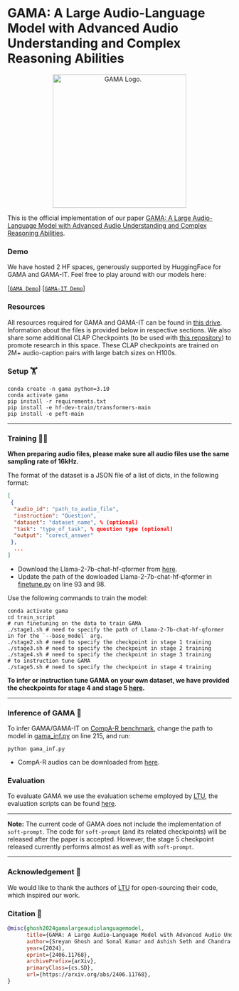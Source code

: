 # GAMA: A Large Audio-Language Model with Advanced Audio Understanding and Complex Reasoning Abilities  
<p align="center"><img src="https://github.com/Sreyan88/GAMA/blob/main/assets/GAMA.png?raw=true" alt="GAMA Logo." width="300"/></p>

This is the official implementation of our paper [GAMA: A Large Audio-Language Model with Advanced Audio Understanding and Complex Reasoning Abilities](https://arxiv.org/abs/2406.11768).

### Demo  
We have hosted 2 HF spaces, generously supported by HuggingFace for GAMA and GAMA-IT. Feel free to play around with our models here:  

[[`GAMA Demo`](https://huggingface.co/spaces/sonalkum/GAMA)] [[`GAMA-IT Demo`](https://huggingface.co/spaces/sonalkum/GAMA-IT)]  

### Resources  

All resources required for GAMA and GAMA-IT can be found in [this drive](https://drive.google.com/drive/u/0/folders/1W8ZtlhXNZ2IdVcKWsQpLD4jVw98brYDM). Information about the files is provided below in respective sections. We also share some additional CLAP Checkpoints (to be used with [this repository](https://github.com/LAION-AI/CLAP)) to promote research in this space. These CLAP checkpoints are trained on 2M+ audio-caption pairs with large batch sizes on H100s.  

### Setup 🏋️
```shell
conda create -n gama python=3.10
conda activate gama
pip install -r requirements.txt
pip install -e hf-dev-train/transformers-main
pip install -e peft-main
```
----
### Training 🏃‍♂️

**When preparing audio files, please make sure all audio files use the same sampling rate of 16kHz.**

The format of the dataset is a JSON file of a list of dicts, in the following format:

```json
[
 {
  "audio_id": "path_to_audio_file",
  "instruction": "Question",
  "dataset": "dataset_name", % (optional)
  "task": "type_of_task", % question type (optional)
  "output": "corect_answer"
 },
  ...
]
```
- Download the Llama-2-7b-chat-hf-qformer from [here](https://drive.google.com/drive/u/0/folders/1W8ZtlhXNZ2IdVcKWsQpLD4jVw98brYDM).
- Update the path of the dowloaded Llama-2-7b-chat-hf-qformer in [finetune.py](./finetune.py) on line 93 and 98.

Use the following commands to train the model:
```shell
conda activate gama
cd train_script
# run finetuning on the data to train GAMA
./stage1.sh # need to specify the path of Llama-2-7b-chat-hf-qformer in for the `--base_model` arg.
./stage2.sh # need to specify the checkpoint in stage 1 training
./stage3.sh # need to specify the checkpoint in stage 2 training
./stage4.sh # need to specify the checkpoint in stage 3 training
# to instruction tune GAMA
./stage5.sh # need to specify the checkpoint in stage 4 training
```
**To infer or instruction tune GAMA on your own dataset, we have provided the checkpoints for stage 4 and stage 5 [here](https://drive.google.com/drive/u/0/folders/1W8ZtlhXNZ2IdVcKWsQpLD4jVw98brYDM).**

----
### Inference of GAMA 🔖
To infer GAMA/GAMA-IT on [CompA-R benchmark](https://drive.google.com/drive/u/0/folders/1W8ZtlhXNZ2IdVcKWsQpLD4jVw98brYDM), change the path to model in [gama_inf.py](/gama_inf.py) on line 215, and run:
```shell
python gama_inf.py
```
- CompA-R audios can be downloaded from [here](https://drive.google.com/drive/u/0/folders/1W8ZtlhXNZ2IdVcKWsQpLD4jVw98brYDM).
  
### Evaluation
To evaluate GAMA we use the evaluation scheme employed by [LTU](https://github.com/YuanGongND/ltu/tree/main), the evaluation scripts can be found [here](https://github.com/YuanGongND/ltu/tree/main/src/ltu/eval).

----
**Note:** The current code of GAMA does not include the implementation of `soft-prompt`. The code for `soft-prompt` (and its related checkpoints) will be released after the paper is accepted. However, the stage 5 checkpoint released currently performs almost as well as with `soft-prompt`.

----

### Acknowledgement 🌻
We would like to thank the authors of [LTU](https://github.com/YuanGongND/ltu/tree/main) for open-sourcing their code, which inspired our work.

### Citation 🔏
```bib
@misc{ghosh2024gamalargeaudiolanguagemodel,
      title={GAMA: A Large Audio-Language Model with Advanced Audio Understanding and Complex Reasoning Abilities}, 
      author={Sreyan Ghosh and Sonal Kumar and Ashish Seth and Chandra Kiran Reddy Evuru and Utkarsh Tyagi and S Sakshi and Oriol Nieto and Ramani Duraiswami and Dinesh Manocha},
      year={2024},
      eprint={2406.11768},
      archivePrefix={arXiv},
      primaryClass={cs.SD},
      url={https://arxiv.org/abs/2406.11768}, 
}
```
